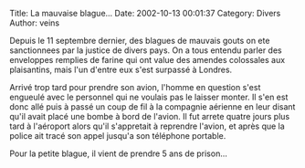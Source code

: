 Title: La mauvaise blague...
Date: 2002-10-13 00:01:37
Category: Divers
Author: veins

Depuis le 11 septembre dernier, des blagues de mauvais gouts on ete sanctionnees par la justice de divers pays. On a tous entendu parler des enveloppes remplies de farine qui ont value des amendes colossales aux plaisantins, mais l'un d'entre eux s'est surpassé à Londres.

Arrivé trop tard pour prendre son avion, l'homme en question s'est engueulé avec le personnel qui ne voulais pas le laisser monter. Il s'en est donc allé puis à passé un coup de fil à la compagnie aérienne en leur disant qu'il avait placé une bombe à bord de l'avion. Il fut arrete quatre jours plus tard à l'aéroport alors qu'il s'appretait à reprendre l'avion, et après que la police ait tracé son appel jusqu'a son téléphone portable.

Pour la petite blague, il vient de prendre 5 ans de prison...
